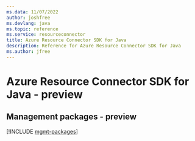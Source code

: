 ```yaml
---
ms.data: 11/07/2022
author: joshfree
ms.devlang: java
ms.topic: reference
ms.service: resourceconnector
title: Azure Resource Connector SDK for Java
description: Reference for Azure Resource Connector SDK for Java
ms.author: jfree
---
```

# Azure Resource Connector SDK for Java - preview

## Management packages - preview
[!INCLUDE [mgmt-packages](resource-connector-mgmt-index.md)]